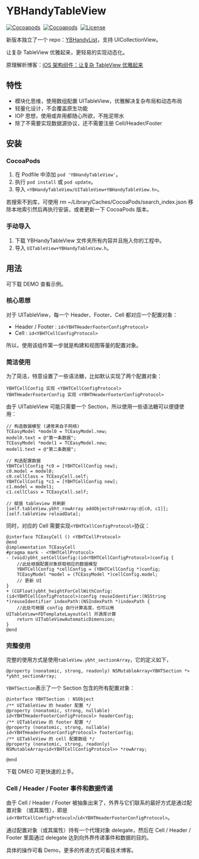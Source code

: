# YBHandyTableView

[![Cocoapods](https://img.shields.io/cocoapods/v/YBHandyTableView.svg)](https://cocoapods.org/pods/YBHandyTableView)&nbsp;
[![Cocoapods](https://img.shields.io/cocoapods/p/YBHandyTableView.svg)](https://github.com/indulgeIn/YBHandyTableView)&nbsp;
[![License](https://img.shields.io/github/license/indulgeIn/YBHandyTableView.svg)](https://github.com/indulgeIn/YBHandyTableView)&nbsp;

新版本独立了一个 repo：[YBHandyList](https://github.com/indulgeIn/YBHandyList)，支持 UICollectionView。

让复杂 TableView 优雅起来，更轻易的实现动态化。

原理解析博客：[iOS 架构组件：让复杂 TableView 优雅起来](https://www.jianshu.com/p/7db73489ad99)


## 特性

- 模块化思维，使用数组配置 UITableView，优雅解决复杂布局和动态布局
- 轻量化设计，不会覆盖原生功能
- IOP 思想，使用或弃用都随心所欲，不拖泥带水
- 除了不需要实现数据源协议，还不需要注册 Cell/Header/Footer


## 安装

### CocoaPods

1. 在 Podfile 中添加 `pod 'YBHandyTableView'`。
2. 执行 `pod install` 或 `pod update`。
3. 导入 `<YBHandyTableView/UITableView+YBHandyTableView.h>`。

若搜索不到库，可使用 rm ~/Library/Caches/CocoaPods/search_index.json 移除本地索引然后再执行安装，或者更新一下 CocoaPods 版本。

### 手动导入

1. 下载 YBHandyTableView 文件夹所有内容并且拖入你的工程中。
2. 导入 `UITableView+YBHandyTableView.h`。


## 用法

可下载 DEMO 查看示例。

### 核心思想

对于 UITableView，每一个 Header、Footer、Cell 都对应一个配置对象：
- Header / Footer : `id<YBHTHeaderFooterConfigProtocol>`
- Cell : `id<YBHTCellConfigProtocol>`

所以，使用该组件第一步就是构建和视图等量的配置对象。

### 简洁使用

为了简洁，特意设置了一些语法糖，比如默认实现了两个配置对象：
```
YBHTCellConfig 实现 <YBHTCellConfigProtocol>
YBHTHeaderFooterConfig 实现 <YBHTHeaderFooterConfigProtocol>
```
由于 UITableView 可能只需要一个 Section，所以使用一些语法糖可以便捷使用：
```
// 构造数据模型 (通常来自于网络)
TCEasyModel *model0 = TCEasyModel.new;
model0.text = @"第一条数据";
TCEasyModel *model1 = TCEasyModel.new;
model1.text = @"第二条数据";

// 构造配置数据
YBHTCellConfig *c0 = [YBHTCellConfig new];
c0.model = model0;
c0.cellClass = TCEasyCell.self;
YBHTCellConfig *c1 = [YBHTCellConfig new];
c1.model = model1;
c1.cellClass = TCEasyCell.self;

// 赋值 tableview 并刷新
[self.tableView.ybht_rowArray addObjectsFromArray:@[c0, c1]];
[self.tableView reloadData];
```
同时，对应的 Cell 需要实现`<YBHTCellConfigProtocol>`协议：
```
@interface TCEasyCell () <YBHTCellProtocol>
@end
@implementation TCEasyCell
#pragma mark - <YBHTCellProtocol>
- (void)ybht_setCellConfig:(id<YBHTCellConfigProtocol>)config {
    //此处根据配置对象获取相应的数据模型
    YBHTCellConfig *cellConfig = (YBHTCellConfig *)config;
    TCEasyModel *model = (TCEasyModel *)cellConfig.model;
    // 更新 UI
}
+ (CGFloat)ybht_heightForCellWithConfig:(id<YBHTCellConfigProtocol>)config reuseIdentifier:(NSString *)reuseIdentifier indexPath:(NSIndexPath *)indexPath {
    //此处可根据 config 自行计算高度，也可以用 UITableView+FDTemplateLayoutCell 开源库计算 
    return UITableViewAutomaticDimension;
}
@end
```

### 完整使用

完整的使用方式是使用`tableView.ybht_sectionArray`，它的定义如下，
```
@property (nonatomic, strong, readonly) NSMutableArray<YBHTSection *> *ybht_sectionArray;
```
`YBHTSection`表示了一个 Section 包含的所有配置对象：
```
@interface YBHTSection : NSObject
/** UITableView 的 header 配置 */
@property (nonatomic, strong, nullable) id<YBHTHeaderFooterConfigProtocol> headerConfig;
/** UITableView 的 footer 配置 */
@property (nonatomic, strong, nullable) id<YBHTHeaderFooterConfigProtocol> footerConfig;
/** UITableView 的 cell 配置数组 */
@property (nonatomic, strong, readonly) NSMutableArray<id<YBHTCellConfigProtocol>> *rowArray;

@end
```

下载 DMEO 可更快速的上手。


### Cell / Header / Footer 事件和数据传递

由于 Cell / Header / Footer 被抽象出来了，外界与它们联系的最好方式是通过配置对象 （或其属性），即是`id<YBHTCellConfigProtocol>`/`id<YBHTHeaderFooterConfigProtocol>`。

通过配置对象（或其属性）持有一个代理对象 delegate，然后在 Cell / Header / Footer 里面通过 delegate 达到向外界传递事件和数据的目的。

具体的操作可看 Demo，更多的传递方式可看技术博客。
